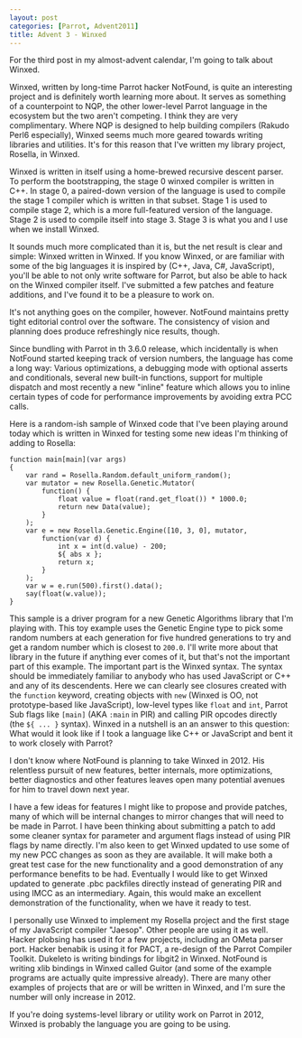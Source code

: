 ```yaml
---
layout: post
categories: [Parrot, Advent2011]
title: Advent 3 - Winxed
---
```


For the third post in my almost-advent calendar, I'm going to talk about
Winxed.

Winxed, written by long-time Parrot hacker NotFound, is quite an interesting
project and is definitely worth learning more about. It serves as something
of a counterpoint to NQP, the other lower-level Parrot language in the ecosystem
but the two aren't competing. I think they are very complimentary. Where NQP
is designed to help building compilers (Rakudo Perl6 especially), Winxed seems
much more geared towards writing libraries and utilities. It's for this reason
that I've written my library project, Rosella, in Winxed.

Winxed is written in itself using a home-brewed recursive descent parser. To
perform the bootstrapping, the stage 0 winxed compiler is written in C++.
In stage 0, a paired-down version of the language is used to compile the stage 1
compiler which is written in that subset. Stage 1 is used to compile stage 2,
which is a more full-featured version of the language. Stage 2 is used to
compile itself into stage 3. Stage 3 is what you and I use when we install
Winxed.

It sounds much more complicated than it is, but the net result is clear and
simple: Winxed written in Winxed. If you know Winxed, or are familiar with
some of the big languages it is inspired by (C++, Java, C#, JavaScript),
you'll be able to not only write software for Parrot, but also be able to
hack on the Winxed compiler itself. I've submitted a few patches and feature
additions, and I've found it to be a pleasure to work on.

It's not anything goes on the compiler, however. NotFound maintains pretty tight
editorial control over the software. The consistency of vision and planning
does produce refreshingly nice results, though.

Since bundling with Parrot in th 3.6.0 release, which incidentally is when
NotFound started keeping track of version numbers, the language has come a
long way: Various optimizations, a debugging mode with optional asserts
and conditionals, several new built-in functions, support for multiple
dispatch and most recently a new "inline" feature which allows you to inline
certain types of code for performance improvements by avoiding extra PCC
calls.

Here is a random-ish sample of Winxed code that I've been playing around today
which is written in Winxed for testing some new ideas I'm thinking of adding to
Rosella:

    function main[main](var args)
    {
        var rand = Rosella.Random.default_uniform_random();
        var mutator = new Rosella.Genetic.Mutator(
            function() {
                float value = float(rand.get_float()) * 1000.0;
                return new Data(value);
            }
        );
        var e = new Rosella.Genetic.Engine([10, 3, 0], mutator,
            function(var d) {
                int x = int(d.value) - 200;
                ${ abs x };
                return x;
            }
        );
        var w = e.run(500).first().data();
        say(float(w.value));
    }

This sample is a driver program for a new Genetic Algorithms library that I'm
playing with. This toy example uses the Genetic Engine type to pick some random
numbers at each generation for five hundred generations to try and get a random
number which is closest to `200.0`. I'll write more about that library in the
future if anything ever comes of it, but that's not the important part of this
example. The important part is the Winxed syntax. The syntax should be
immediately familiar to anybody who has used JavaScript or C++ and any of its
descendents. Here we can clearly see closures created with the `function`
keyword, creating objects with `new` (Winxed is OO, not prototype-based like
JavaScript), low-level types like `float` and `int`, Parrot Sub flags like
`[main]` (AKA `:main` in PIR) and calling PIR opcodes directly (the `${ ... }`
syntax). Winxed in a nutshell is an an answer to this question: What would it
look like if I took a language like C++ or JavaScript and bent it to work
closely with Parrot?

I don't know where NotFound is planning to take Winxed in 2012. His relentless
pursuit of new features, better internals, more optimizations, better
diagnostics and other features leaves open many potential avenues for him to
travel down next year.

I have a few ideas for features I might like to propose and provide patches,
many of which will be internal changes to mirror changes that will need to be
made in Parrot. I have been thinking about submitting a patch to add some
cleaner syntax for parameter and argument flags instead of using PIR flags by
name directly. I'm also keen to get Winxed updated to use some of my new PCC
changes as soon as they are available. It will make both a great test case for
the new functionality and a good demonstration of any performance benefits to be
had. Eventually I would like to get Winxed updated to generate .pbc packfiles
directly instead of generating PIR and using IMCC as an intermediary. Again,
this would make an excellent demonstration of the functionality, when we have
it ready to test.

I personally use Winxed to implement my Rosella project and the first stage of
my JavaScript compiler "Jaesop". Other people are using it as well. Hacker
plobsing has used it for a few projects, including an OMeta parser port. Hacker
benabik is using it for PACT, a re-design of the Parrot Compiler Toolkit.
Dukeleto is writing bindings for libgit2 in Winxed. NotFound is writing xlib
bindings in Winxed called Guitor (and some of the example programs are actually
quite impressive already). There are many other examples of projects that are
or will be written in Winxed, and I'm sure the number will only increase in
2012.

If you're doing systems-level library or utility work on Parrot in 2012, Winxed
is probably the language you are going to be using.
